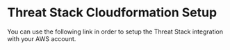# Threat Stack Cloudformation Setup

You can use the following link in order to setup
the Threat Stack integration with your AWS account.

